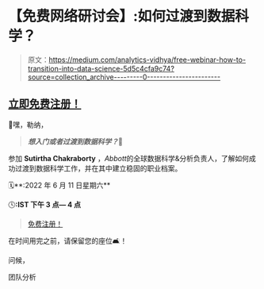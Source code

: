 # 【免费网络研讨会】:如何过渡到数据科学？

> 原文：<https://medium.com/analytics-vidhya/free-webinar-how-to-transition-into-data-science-5d5c4cfa9c74?source=collection_archive---------0----------------------->

## [立即免费注册！](https://datahack.analyticsvidhya.com/contest/datahour-how-to-transition-into-data-science/?utm_source=newsletter&utm_medium=medium&utm_campaign=datahour)

👋嘿，勒纳，

> ***想入门或者过渡到数据科学？*🤔**

参加 **Sutirtha Chakraborty** ，*Abbott*的全球数据科学&分析负责人，了解如何成功过渡到数据科学工作，并在其中建立稳固的职业档案。

🗓️**:2022 年 6 月 11 日星期六**

🕓**:IST 下午 3 点— 4 点**

> [免费注册！](https://datahack.analyticsvidhya.com/contest/datahour-how-to-transition-into-data-science/?utm_source=newsletter&utm_medium=medium&utm_campaign=datahour)

在时间用完之前，请保留您的座位🛋️！

问候，

团队分析